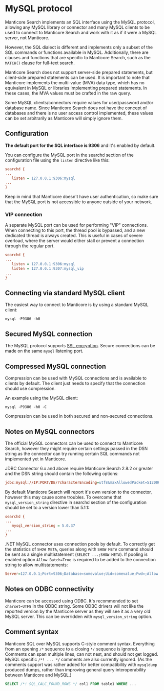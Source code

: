 # MySQL protocol

Manticore Search implements an SQL interface using the MySQL protocol, allowing any MySQL library or connector and many MySQL clients to be used to connect to Manticore Search and work with it as if it were a MySQL server, not Manticore.

However, the SQL dialect is different and implements only a subset of the SQL commands or functions available in MySQL. Additionally, there are clauses and functions that are specific to Manticore Search, such as the `MATCH()` clause for full-text search.

Manticore Search does not support server-side prepared statements, but client-side prepared statements can be used. It is important to note that Manticore implements the multi-value (MVA) data type, which has no equivalent in MySQL or libraries implementing prepared statements. In these cases, the MVA values must be crafted in the raw query.

Some MySQL clients/connectors require values for user/password and/or database name. Since Manticore Search does not have the concept of databases and there is no user access control implemented, these values can be set arbitrarily as Manticore will simply ignore them.

## Configuration

**The default port for the SQL interface is 9306** and it's enabled by default.

You can configure the MySQL port in the searchd section of the configuration file using the `listen` directive like this:

```ini
searchd {
...
   listen = 127.0.0.1:9306:mysql
...
}
```

Keep in mind that Manticore doesn't have user authentication, so make sure that the MySQL port is not accessible to anyone outside of your network.

### VIP connection
A separate MySQL port can be used for performing "VIP" connections. When connecting to this port, the thread pool is bypassed, and a new dedicated thread is always created. This is useful in cases of severe overload, where the server would either stall or prevent a connection through the regular port.

```ini
searchd {
...
   listen = 127.0.0.1:9306:mysql
   listen = 127.0.0.1:9307:mysql_vip
...
}
```

## Connecting via standard MySQL client
The easiest way to connect to Manticore is by using a standard MySQL client:

```shell
mysql -P9306 -h0
```

## Secured MySQL connection

The MySQL protocol supports [SSL encryption](../Security/SSL.md). Secure connections can be made on the same `mysql` listening port.

## Compressed MySQL connection

Compression can be used with MySQL connections and is available to clients by default. The client just needs to specify that the connection should use compression.

An example using the MySQL client:

```shell
mysql -P9306 -h0 -C
```

Compression can be used in both secured and non-secured connections.

## Notes on MySQL connectors
The official MySQL connectors can be used to connect to Manticore Search, however they might require certain settings passed in the DSN string as the connector can try running certain SQL commands not implemented yet in Manticore.

JDBC Connector 6.x and above require Manticore Search 2.8.2 or greater and the DSN string should contain the following options:
```ini
jdbc:mysql://IP:PORT/DB/?characterEncoding=utf8&maxAllowedPacket=512000&serverTimezone=XXX
```

By default Manticore Search will report it's own version to the connector, however this may cause some troubles. To overcome that `mysql_version_string` directive in searchd section of the configuration should be set to a version lower than 5.1.1:

```ini
searchd {
...
   mysql_version_string = 5.0.37
...
}
```

.NET MySQL connector uses connection pools by default. To correctly get the statistics of `SHOW META`, queries along with `SHOW META` command should be sent as a single multistatement (`SELECT ...;SHOW META`). If pooling is enabled option `Allow Batch=True` is required to be added to the connection string to allow multistatements:
```ini
Server=127.0.0.1;Port=9306;Database=somevalue;Uid=somevalue;Pwd=;Allow Batch=True;
```

## Notes on ODBC connectivity
Manticore can be accessed using ODBC. It's recommended to set `charset=UTF8` in the ODBC string. Some ODBC drivers will not like the reported version by the Manticore server as they will see it as a very old MySQL server. This can be overridden with `mysql_version_string` option.

## Comment syntax

Manticore SQL over MySQL supports C-style comment syntax. Everything from an opening `/*` sequence to a closing `*/` sequence is ignored. Comments can span multiple lines, can not nest, and should not get logged. MySQL specific `/*! ... */` comments are also currently ignored. (As the comments support was rather added for better compatibility with `mysqldump` produced dumps, rather than improving general query interoperability between Manticore and MySQL.)

```sql
SELECT /*! SQL_CALC_FOUND_ROWS */ col1 FROM table1 WHERE ...
```
<!-- proofread -->

